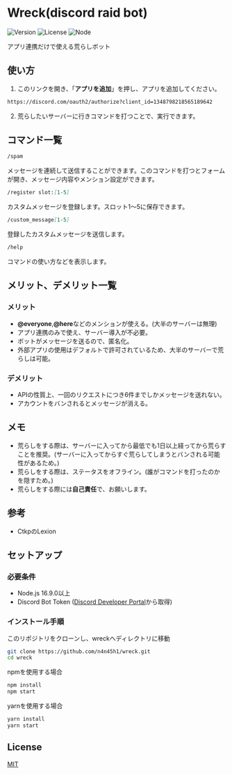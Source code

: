 # Wreck(discord raid bot)
![Version](https://img.shields.io/badge/バージョン-1.0.0-blue)
![License](https://img.shields.io/badge/ライセンス-MIT-green)
![Node](https://img.shields.io/badge/Node.js-16.9.0+-brightgreen)

アプリ連携だけで使える荒らしボット

## 使い方
1. このリンクを開き、「**アプリを追加**」を押し、アプリを追加してください。
```md
https://discord.com/oauth2/authorize?client_id=1348798218565189642
```
2. 荒らしたいサーバーに行きコマンドを打つことで、実行できます。

## コマンド一覧
```md
/spam
```
メッセージを連続して送信することができます。このコマンドを打つとフォームが開き、メッセージ内容やメンション設定ができます。
```md
/register slot:[1-5]
```
カスタムメッセージを登録します。スロット1～5に保存できます。
```md
/custom_message[1-5]
```
登録したカスタムメッセージを送信します。
```md
/help
```
コマンドの使い方などを表示します。

## メリット、デメリット一覧
### メリット
* **@everyone**,**@here**などのメンションが使える。(大半のサーバーは無理)
* アプリ連携のみで使え、サーバー導入が不必要。
* ボットがメッセージを送るので、匿名化。
* 外部アプリの使用はデフォルトで許可されているため、大半のサーバーで荒らしは可能。

### デメリット
* APIの性質上、一回のリクエストにつき6件までしかメッセージを送れない。
* アカウントをバンされるとメッセージが消える。

## メモ
* 荒らしをする際は、サーバーに入ってから最低でも1日以上経ってから荒らすことを推奨。(サーバーに入ってからすぐ荒らしてしまうとバンされる可能性があるため。)
* 荒らしをする際は、ステータスをオフライン。(誰がコマンドを打ったのかを隠すため。)
* 荒らしをする際には**自己責任**で、お願いします。

## 参考
* CtkpのLexion

## セットアップ

### 必要条件

- Node.js 16.9.0以上
- Discord Bot Token ([Discord Developer Portal](https://discord.com/developers/applications)から取得)
### インストール手順
このリポジトリをクローンし、wreckへディレクトリに移動
```bash
git clone https://github.com/n4n45h1/wreck.git
cd wreck
```
npmを使用する場合
```bash
npm install
npm start
```
yarnを使用する場合
```bash
yarn install
yarn start
```


## License

[MIT](https://choosealicense.com/licenses/mit/)
